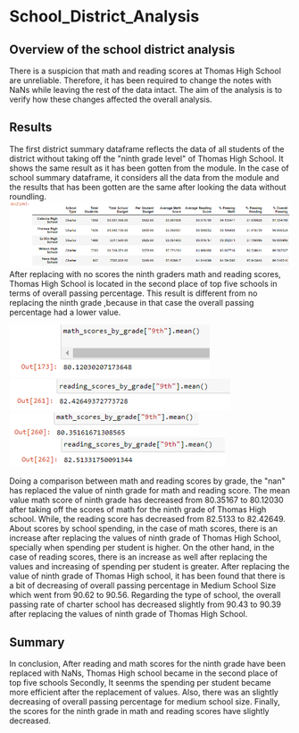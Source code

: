 # School_District_Analysis

## Overview of the school district analysis
There is a suspicion that math and reading scores at Thomas High School are unreliable. Therefore, it has been required to change the notes with NaNs while leaving the rest of the data intact. The aim of the analysis is to verify how these changes affected the overall analysis.
## Results
The first district summary dataframe reflects the data of all students of the district without taking off the "ninth grade level" of  Thomas High School. It shows the same result as it has been gotten from the module.
In the case of school summary dataframe, it considers all the data from the module and the results that has been gotten are the same after looking the data without roundling.
![image_name1aa](m_5.png)
After replacing with no scores the ninth graders math and reading scores, Thomas High School is located in the second place of top five schools in terms of overall passing percentage. This result is different from no replacing the ninth grade ,because in that case the overall passing percentage had a lower value.

![image_name1bb](m_1.png) ![image_name1b1](m_2.png) ![image_name1b2](m_3.png) ![image_name1b3](m_4.png)

Doing a comparison between math and reading scores by grade, the "nan" has replaced the value of ninth grade for math and reading score. The mean value math score of ninth grade has decreased from 80.35167 to 80.12030 after taking off the scores of math for the ninth grade of Thomas High school. While, the reading score has decreased from 82.5133 to 82.42649.
About scores by school spending, in the case of math scores, there is an increase after replacing the values of ninth grade of Thomas High School, specially when spending per student is higher. On the other hand, in the case of reading scores, there is an increase as well after replacing the values and increasing of spending per student is greater.
After replacing the value of ninth grade of Thomas High school, it has been found that there is a bit of decreasing of overall passing percentage in Medium School Size which went from 90.62 to 90.56.
Regarding the type of school, the overall passing rate of charter school has decreased slightly from 90.43 to 90.39 after replacing the values of ninth grade of Thomas High School.
## Summary
In conclusion, After reading and math scores for the ninth grade have been replaced with NaNs, Thomas High school became in the second place of top five schools
Secondly, It seenms the spending per student became more efficient after the replacement of values. Also, there was an slightly decreasing of overall passing percentage for medium school size. Finally, the scores for the ninth grade in math and reading scores have slightly decreased.
